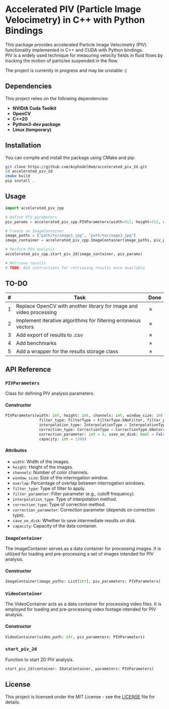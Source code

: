 # Accelerated PIV (Particle Image Velocimetry) in C++ with Python Bindings

This package provides accelerated Particle Image Velocimetry (PIV) functionality implemented in C++ and CUDA with Python bindings.  
PIV is a widely used technique for measuring velocity fields in fluid flows by tracking the motion of particles suspended in the flow.

The project is currently in progress and may be unstable :(

## Dependencies

This project relies on the following dependencies:

- **NVIDIA Cuda Toolkit**
- **OpenCV**
- **C++20**
- **Python3-dev package**
- **Linux (temporary)**

## Installation

You can compile and install the package using CMake and pip:

```bash
git clone https://github.com/AsphodelRem/accelerated_piv_2d.git
cd accelerated_piv_2d
cmake build
pip install .
```

## Usage

```python
import accelerated_piv_cpp

# Define PIV parameters
piv_params = accelerated_piv_cpp.PIVParameters(width=512, height=512, channels=3, window_size=32)

# Create an ImageContainer
image_paths = ["path/to/image1.jpg", "path/to/image2.jpg"]
image_container = accelerated_piv_cpp.ImageContainer(image_paths, piv_params)

# Perform PIV analysis
accelerated_piv_cpp.start_piv_2d(image_container, piv_params)

# Retrieve results
# TODO: Add instructions for retrieving results once available
```

## TO-DO

| # | Task                                                                                        | Done |
|---|---------------------------------------------------------------------------------------------|------|
| 1 | Replace OpenCV with another library for image and video processing                          | ✗    |
| 2 | Implement iterative algorithms for filtering erroneous vectors                              | ✗    |
| 3 | Add export of results to .csv                                                               | ✗    |
| 4 | Add benchmarks                                                                              | ✗    |
| 5 | Add a wrapper for the results storage class                                                 | ✗    |

## API Reference

### `PIVParameters`

Class for defining PIV analysis parameters.

#### Constructor

```python
PIVParameters(width: int, height: int, channels: int, window_size: int, overlap: int = 0,
               filter_type: FilterType = FilterType.kNoFilter, filter_parameter: float = 0.0,
               interpolation_type: InterpolationType = InterpolationType.kGaussian,
               correction_type: CorrectionType = CorrectionType.kNoCorrection,
               correction_parameter: int = 0, save_on_disk: bool = False,
               capacity: int = 1200)
```

#### Attributes

- `width`: Width of the images.
- `height`: Height of the images.
- `channels`: Number of color channels.
- `window_size`: Size of the interrogation window.
- `overlap`: Percentage of overlap between interrogation windows.
- `filter_type`: Type of filter to apply.
- `filter_parameter`: Filter parameter (e.g., cutoff frequency).
- `interpolation_type`: Type of interpolation method.
- `correction_type`: Type of correction method.
- `correction_parameter`: Correction parameter (depends on correction type).
- `save_on_disk`: Whether to save intermediate results on disk.
- `capacity`: Capacity of the data container.

### `ImageContainer`

The ImageContainer serves as a data container for processing images.
It is utilized for loading and pre-processing a set of images intended for PIV analysis.

#### Constructor

```python
ImageContainer(image_paths: List[str], piv_parameters: PIVParameters)
```

### `VideoContainer`

The VideoContainer acts as a data container for processing video files.
It is employed for loading and pre-processing video footage intended for PIV analysis.

#### Constructor

```python
VideoContainer(video_path: str, piv_parameters: PIVParameters)
```

### `start_piv_2d`

Function to start 2D PIV analysis.

```python
start_piv_2d(container: IDataContainer, parameters: PIVParameters)
```

## License

This project is licensed under the MIT License - see the [LICENSE](LICENSE) file for details.
